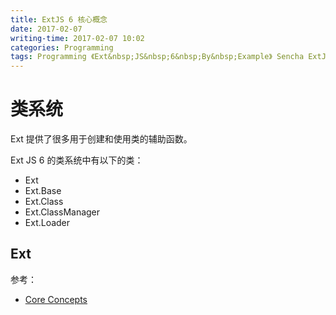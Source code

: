 ```yaml
---
title: ExtJS 6 核心概念
date: 2017-02-07
writing-time: 2017-02-07 10:02
categories: Programming
tags: Programming 《Ext&nbsp;JS&nbsp;6&nbsp;By&nbsp;Example》 Sencha ExtJS Javascript
---
```


# 类系统

Ext 提供了很多用于创建和使用类的辅助函数。

Ext JS 6 的类系统中有以下的类：

+ Ext
+ Ext.Base
+ Ext.Class
+ Ext.ClassManager
+ Ext.Loader


## Ext














参考： 

+ [Core Concepts](https://www.amazon.com/Ext-JS-Example-Anand-Dayalan/dp/178355049X/)
